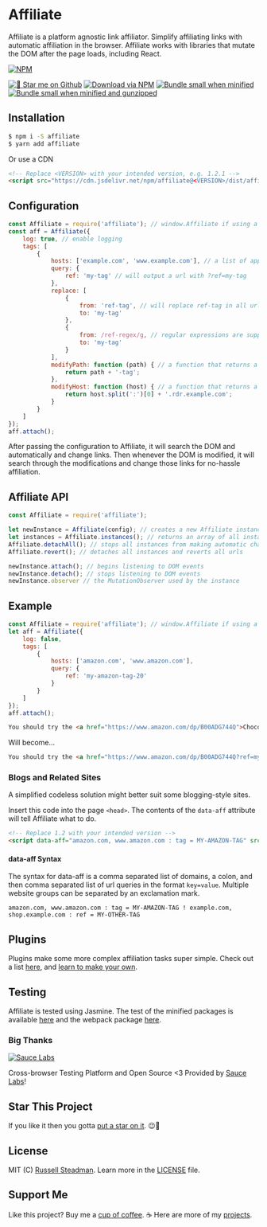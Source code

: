 # Affiliate
Affiliate is a platform agnostic link affiliator. Simplify affiliating links with automatic affiliation in the browser. Affiliate works with libraries that mutate the DOM after the page loads, including React.

[![NPM](https://nodei.co/npm/affiliate.png)](https://www.npmjs.com/package/affiliate)

[![&#x1f31f; Star me on Github](https://img.shields.io/github/stars/teamtofu/affiliate.svg)](https://github.com/teamtofu/affiliate) [![Download via NPM](https://img.shields.io/npm/dt/affiliate.svg)](https://www.npmjs.com/package/affiliate) [![Bundle small when minified](https://img.shields.io/bundlephobia/min/affiliate.svg)](https://www.npmjs.com/package/affiliate) [![Bundle small when minified and gunzipped](https://img.shields.io/bundlephobia/minzip/affiliate.svg)](https://www.npmjs.com/package/affiliate)

## Installation

```bash
$ npm i -S affiliate
$ yarn add affiliate
```

Or use a CDN
```html
<!-- Replace <VERSION> with your intended version, e.g. 1.2.1 -->
<script src="https://cdn.jsdelivr.net/npm/affiliate@<VERSION>/dist/affiliate.js"></script>
```

## Configuration

```js
const Affiliate = require('affiliate'); // window.Affiliate if using a CDN
const aff = Affiliate({
    log: true, // enable logging
    tags: [
        {
            hosts: ['example.com', 'www.example.com'], // a list of applicable hosts
            query: {
                ref: 'my-tag' // will output a url with ?ref=my-tag
            },
            replace: [
                {
                    from: 'ref-tag', // will replace ref-tag in all urls with my tag
                    to: 'my-tag'
                },
                {
                    from: /ref-regex/g, // regular expressions are supported
                    to: 'my-tag'
                }
            ],
            modifyPath: function (path) { // a function that returns a new path
                return path + '-tag';
            },
            modifyHost: function (host) { // a function that returns a new host
                return host.split(':')[0] + '.rdr.example.com';
            }
        }
    ]
});
aff.attach();
```

After passing the configuration to Affiliate, it will search the DOM and automatically and change links. Then whenever the DOM is modified, it will search through the modifications and change those links for no-hassle affiliation.

## Affiliate API

```js
const Affiliate = require('affiliate');

let newInstance = Affiliate(config); // creates a new Affiliate instance
let instances = Affiliate.instances(); // returns an array of all instances
Affiliate.detachAll(); // stops all instances from making automatic changes
Affiliate.revert(); // detaches all instances and reverts all urls

newInstance.attach(); // begins listening to DOM events
newInstance.detach(); // stops listening to DOM events
newInstance.observer // the MutationObserver used by the instance
```

## Example

```js
const Affiliate = require('affiliate'); // window.Affiliate if using a CDN
let aff = Affiliate({
    log: false,
    tags: [
        {
            hosts: ['amazon.com', 'www.amazon.com'],
            query: {
                ref: 'my-amazon-tag-20'
            }
        }
    ]
});
aff.attach();
```

```html
You should try the <a href="https://www.amazon.com/dp/B00ADG744Q">Chocolate Passport</a>.
```

Will become...
```html
You should try the <a href="https://www.amazon.com/dp/B00ADG744Q?ref=my-amazon-tag-20">Chocolate Passport</a>.
```

### Blogs and Related Sites

A simplified codeless solution might better suit some blogging-style sites.

Insert this code into the page `<head>`. The contents of the `data-aff` attribute will tell Affiliate what to do.
```html
<!-- Replace 1.2 with your intended version -->
<script data-aff="amazon.com, www.amazon.com : tag = MY-AMAZON-TAG" src="https://cdn.jsdelivr.net/npm/affiliate@1.2/dist/affiliate.js" async id="aff-js"></script>
```

#### data-aff Syntax
The syntax for data-aff is a comma separated list of domains, a colon, and then comma separated list of url queries in the format `key=value`. Multiple website groups can be separated by an exclamation mark.
```
amazon.com, www.amazon.com : tag = MY-AMAZON-TAG ! example.com, shop.example.com : ref = MY-OTHER-TAG
```

## Plugins

Plugins make some more complex affiliation tasks super simple. Check out a list [here](https://affiliate.js.org/plugins), and [learn to make your own](https://affiliate.js.org/plugins).

## Testing

Affiliate is tested using Jasmine. The test of the minified packages is available [here](/test/index.html) and the webpack package [here](/test/webpack.html).

### Big Thanks

[![Sauce Labs](https://affiliate.js.org/test/sauce/saucelabs.png)](https://saucelabs.com/)

Cross-browser Testing Platform and Open Source <3 Provided by [Sauce Labs](https://saucelabs.com/)!

## Star This Project

If you like it then you gotta [put a star on it](https://github.com/teamtofu/affiliate). &#x1f609;&#x1f31f;

## License

MIT (C) [Russell Steadman](https://teamtofu.github.io/contact/). Learn more in the [LICENSE](https://github.com/teamtofu/affiliate/blob/master/LICENSE) file.

## Support Me

Like this project? Buy me a [cup of coffee](https://www.paypal.me/RussellSteadman/3). &#x2615; Here are more of my [projects](https://teamtofu.github.io/).